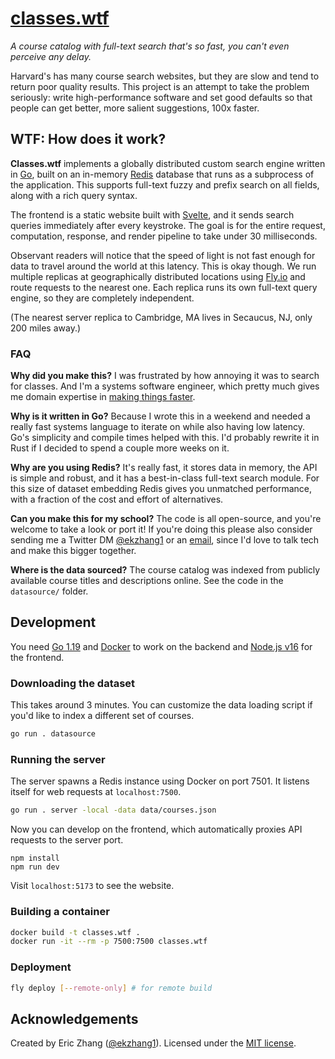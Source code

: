 # [classes.wtf](https://classes.wtf/)

_A course catalog with full-text search that's so fast, you can't even perceive any delay._

Harvard's has many course search websites, but they are slow and tend to return poor quality results. This project is an attempt to take the problem seriously: write high-performance software and set good defaults so that people can get better, more salient suggestions, 100x faster.

## WTF: How does it work?

**Classes.wtf** implements a globally distributed custom search engine written in [Go](https://go.dev/), built on an in-memory [Redis](https://redis.io/) database that runs as a subprocess of the application. This supports full-text fuzzy and prefix search on all fields, along with a rich query syntax.

The frontend is a static website built with [Svelte](https://svelte.dev/), and it sends search queries immediately after every keystroke. The goal is for the entire request, computation, response, and render pipeline to take under 30 milliseconds.

Observant readers will notice that the speed of light is not fast enough for data to travel around the world at this latency. This is okay though. We run multiple replicas at geographically distributed locations using [Fly.io](https://fly.io/) and route requests to the nearest one. Each replica runs its own full-text query engine, so they are completely independent.

(The nearest server replica to Cambridge, MA lives in Secaucus, NJ, only 200 miles away.)

### FAQ

**Why did you make this?** I was frustrated by how annoying it was to search for classes. And I'm a systems software engineer, which pretty much gives me domain expertise in [making things faster](https://xkcd.com/1319/).

**Why is it written in Go?** Because I wrote this in a weekend and needed a really fast systems language to iterate on while also having low latency. Go's simplicity and compile times helped with this. I'd probably rewrite it in Rust if I decided to spend a couple more weeks on it.

**Why are you using Redis?** It's really fast, it stores data in memory, the API is simple and robust, and it has a best-in-class full-text search module. For this size of dataset embedding Redis gives you unmatched performance, with a fraction of the cost and effort of alternatives.

**Can you make this for my school?** The code is all open-source, and you're welcome to take a look or port it! If you're doing this please also consider sending me a Twitter DM [@ekzhang1](https://twitter.com/ekzhang1) or an [email](mailto:ekzhang1@gmail.com), since I'd love to talk tech and make this bigger together.

**Where is the data sourced?** The course catalog was indexed from publicly available course titles and descriptions online. See the code in the `datasource/` folder.

## Development

You need [Go 1.19](https://go.dev/) and [Docker](https://www.docker.com/) to work on the backend and [Node.js v16](https://nodejs.org/en/) for the frontend.

### Downloading the dataset

This takes around 3 minutes. You can customize the data loading script if you'd like to index a different set of courses.

```bash
go run . datasource
```

### Running the server

The server spawns a Redis instance using Docker on port 7501. It listens itself for web requests at `localhost:7500`.

```bash
go run . server -local -data data/courses.json
```

Now you can develop on the frontend, which automatically proxies API requests to the server port.

```
npm install
npm run dev
```

Visit `localhost:5173` to see the website.

### Building a container

```bash
docker build -t classes.wtf .
docker run -it --rm -p 7500:7500 classes.wtf
```

### Deployment

```bash
fly deploy [--remote-only] # for remote build
```

## Acknowledgements

Created by Eric Zhang ([@ekzhang1](https://twitter.com/ekzhang1)). Licensed under the [MIT license](LICENSE).
